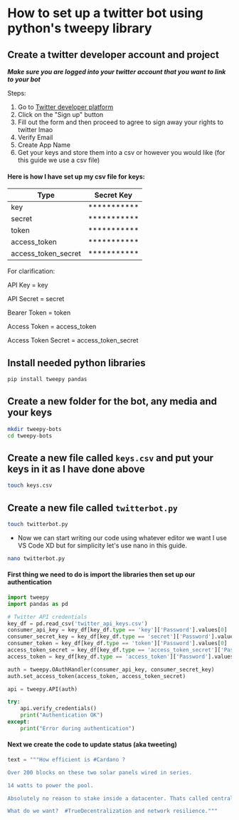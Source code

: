 # How to set up a twitter bot using python's tweepy library

## Create a twitter developer account and project

***Make sure you are logged into your twitter account that you want to link to your bot***

Steps:

1. Go to [Twitter developer platform](https://developer.twitter.com/)
2. Click on the "Sign up" button
3. Fill out the form  and then proceed to agree to sign away your rights to twitter lmao
4. Verify Email
5. Create App Name
6. Get your keys and store them into a csv or however you would like (for this guide we use a csv file)

#### Here is how I have set up my csv file for keys:

| Type                | Secret Key   |
|---------------------|--------------|
| key                 | ***********  |
| secret              | ***********  |
| token               | ***********  |
| access_token        | ***********  |
| access_token_secret | ***********  |

For clarification:

API Key = key 

API Secret = secret 

Bearer Token = token

Access Token = access_token 

Access Token Secret = access_token_secret



## Install needed python libraries

```python
pip install tweepy pandas
```

## Create a new folder for the bot, any media and your keys

```bash
mkdir tweepy-bots
cd tweepy-bots
```
## Create a new file called `keys.csv` and put your keys in it as I have done above

```bash
touch keys.csv
```

## Create a new file called `twitterbot.py`

```bash
touch twitterbot.py
```
- Now we can start writing our code using whatever editor we want I use VS Code XD but for simplicity let's use nano in this guide.

```bash
nano twitterbot.py
```
#### First thing we need to do is import the libraries then set up our authentication

```python
import tweepy
import pandas as pd

# Twitter API credentials
key_df = pd.read_csv('twitter_api_keys.csv')
consumer_api_key = key_df[key_df.type == 'key']['Password'].values[0]
consumer_secret_key = key_df[key_df.type == 'secret']['Password'].values[0]
consumer_token = key_df[key_df.type == 'token']['Password'].values[0]
access_token_secret = key_df[key_df.type == 'access_token_secret']['Password'].values[0]
access_token = key_df[key_df.type == 'access_token']['Password'].values[0]

auth = tweepy.OAuthHandler(consumer_api_key, consumer_secret_key)
auth.set_access_token(access_token, access_token_secret)

api = tweepy.API(auth)

try:
    api.verify_credentials()
    print("Authentication OK")
except:
    print("Error during authentication")
```

#### Next we create the code to update status (aka tweeting)

```python
text = """How efficient is #Cardano ? 

Over 200 blocks on these two solar panels wired in series. 

14 watts to power the pool. 

Absolutely no reason to stake inside a datacenter. Thats called centralization. 

What do we want?  #TrueDecentralization and network resilience."""
```



